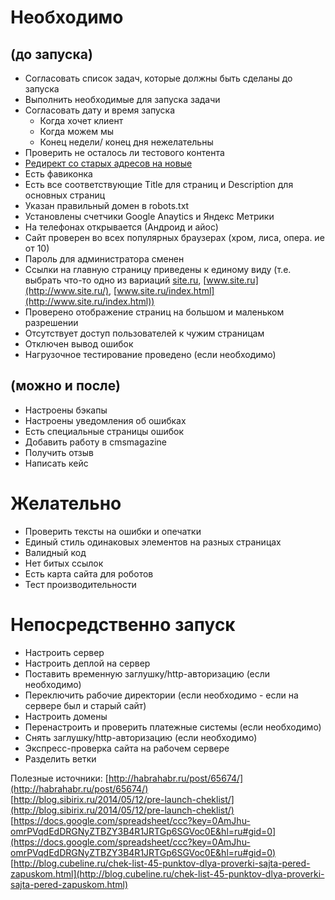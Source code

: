 # Необходимо 
## (до запуска)

* Согласовать список задач, которые должны быть сделаны до запуска 
* Выполнить необходимые для запуска задачи 
* Согласовать дату и время запуска 
    * Когда хочет клиент 
    * Когда можем мы 
    * Конец недели/ конец дня нежелательны 
* Проверить не осталось ли тестового контента
* [Редирект со старых адресов на новые](https://docs.google.com/spreadsheets/d/1VihKtS-mFP6xyQT4nyeyMlkLcGvx049eLLHWs-IgjEw/edit#gid=0) 
* Есть фавиконка 
* Есть все соответствующие Title для страниц и Description для основных страниц 
* Указан правильный домен в robots.txt 
* Установлены счетчики Google Anaytics и Яндекс Метрики 
* На телефонах открывается (Андроид и айос) 
* Сайт проверен во всех популярных браузерах (хром, лиса, опера. ие от 10) 
* Пароль для администратора сменен 
* Ссылки на главную страницу приведены к единому виду (т.е. выбрать что-то одно из вариаций [site.ru](http://site.ru/), [www.site.ru](http://www.site.ru/), [www.site.ru/index.html](http://www.site.ru/index.html)) 
* Проверено отображение страниц на большом и маленьком разрешении 
* Отсутствует доступ пользователей к чужим страницам
* Отключен вывод ошибок 
* Нагрузочное тестирование проведено (если необходимо) 

## (можно и после)

* Настроены бэкапы 
* Настроены уведомления об ошибках 
* Есть специальные страницы ошибок 
* Добавить работу в cmsmagazine 
* Получить отзыв 
* Написать кейс 
  
# Желательно

* Проверить тексты на ошибки и опечатки 
* Единый стиль одинаковых элементов на разных страницах 
* Валидный код 
* Нет битых ссылок 
* Есть карта сайта для роботов 
* Тест производительности 
  
# Непосредственно запуск

* Настроить сервер 
* Настроить деплой на сервер 
* Поставить временную заглушку/http-авторизацию (если необходимо) 
* Переключить рабочие директории (если необходимо - если на сервере был и старый сайт) 
* Настроить домены 
* Перенастроить и проверить платежные системы (если необходимо) 
* Снять заглушку/http-авторизацию (если необходимо) 
* Экспресс-проверка сайта на рабочем сервере 
* Разделить ветки 

Полезные источники:
[http://habrahabr.ru/post/65674/](http://habrahabr.ru/post/65674/)  
[http://blog.sibirix.ru/2014/05/12/pre-launch-cheklist/](http://blog.sibirix.ru/2014/05/12/pre-launch-cheklist/)  
[https://docs.google.com/spreadsheet/ccc?key=0AmJhu-omrPVqdEdDRGNyZTBZY3B4R1JRTGp6SGVoc0E&hl=ru#gid=0](https://docs.google.com/spreadsheet/ccc?key=0AmJhu-omrPVqdEdDRGNyZTBZY3B4R1JRTGp6SGVoc0E&hl=ru#gid=0)  
[http://blog.cubeline.ru/chek-list-45-punktov-dlya-proverki-sajta-pered-zapuskom.html](http://blog.cubeline.ru/chek-list-45-punktov-dlya-proverki-sajta-pered-zapuskom.html)
